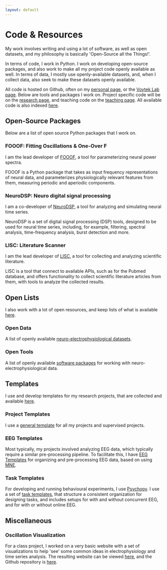 ```yaml
---
layout: default
---
```


# Code & Resources

My work involves writing and using a lot of software, as well as open datasets, and my philosophy is basically 'Open-Source all the Things!'.

In terms of code, I work in Python. I work on developing open-source packages, and also work to make all my project code openly available as well. In terms of data, I mostly use openly-available datasets, and, when I collect data, also seek to make these datasets openly available.

All code is hosted on Github, often on my [personal page](https://github.com/TomDonoghue), or the [Voytek Lab page](https://github.com/voytekresearch). Below are tools and packages I work on. Project specific code will be on the [research page](research.html), and teaching code on the [teaching page](teaching.html). All available code is also indexed [here](https://github.com/TomDonoghue/Roadmap).

## Open-Source Packages

Below are a list of open source Python packages that I work on.

### FOOOF: Fitting Oscillations & One-Over F

I am the lead developer of [FOOOF](https://github.com/fooof-tools/fooof), a tool for parameterizing neural power spectra.

FOOOF is a Python package that takes as input frequency representations of neural data, and parameterizes physiologically relevant features from them, measuring periodic and aperiodic components.

### NeuroDSP: Neuro digital signal processing

I am a co-developer of [NeuroDSP](https://github.com/neurodsp-tools/neurodsp), a tool for analyzing and simulating neural time series.

NeuroDSP is a set of digital signal processing (DSP) tools, designed to be used for neural time series, including, for example, filtering, spectral analysis, time-frequency analysis, burst detection and more.

### LISC: Literature Scanner

I am the lead developer of [LISC](https://github.com/lisc-tools/lisc), a tool for collecting and analyzing scientific literature.

LISC is a tool that connect to available APIs, such as for the Pubmed database, and offers functionality to collect scientific literature articles from them, with tools to analyze the collected results.

## Open Lists

I also work with a lot of open resources, and keep lists of what is available [here](https://github.com/OpenLists).

### Open Data

A list of openly available [neuro-electrophysiological datasets](https://github.com/openlists/OpenData).

### Open Tools

A list of openly available [software packages](https://github.com/openlists/OpenTools) for working with neuro-electrophysiological data.

## Templates

I use and develop templates for my research projects, that are collected and available [here](https://github.com/structuredscience/).

### Project Templates

I use a [general template](https://github.com/structuredscience/ProjectTemplate) for all my projects and supervised projects.

### EEG Templates

Most typically, my projects involved analyzing EEG data, which typically require a similar pre-processing pipeline. To facilitate this, I have [EEG Templates](https://github.com/structuredscience/EEGTemplate) for organizing and pre-processing EEG data, based on using [MNE](https://mne.tools/stable/index.html).

### Task Templates

For developing and running behavioural experiments, I use [Psychopy](http://www.psychopy.org). I use a set of
[task templates](https://github.com/structuredscience/TaskTemplate), that structure a consistent organization for designing tasks, and includes setups for with and without concurrent EEG, and for with or without online EEG.

## Miscellaneous

### Oscillation Visualization

For a class project, I worked on a very basic website with a set of visualizations to help 'see' some common ideas in electrophysiology and time series analysis. The resulting website can be viewed [here](http://icogsci1.ucsd.edu/~tdonoghu/), and the Github repository is [here](https://github.com/TomDonoghue/osc_viz).
